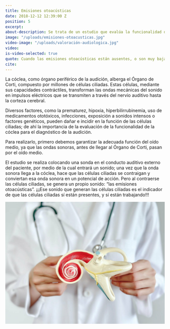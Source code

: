 ```yaml
---
title: Emisiones otoacústicas
date: 2018-12-12 12:39:00 Z
position: 5
excerpt:
about-description: Se trata de un estudio que evalúa la funcionalidad del órgano de Corti, (de ahí el nombre de nuestro centro 😉) ubicado en la cóclea, siendo un procedimiento objetivo, conciso y que proporciona información fundamental para el diagnóstico audiológico.
image: "/uploads/emisiones-otoacusticas.jpg"
video-image: "/uploads/valoración-audiologica.jpg"
video:
is-video-selected: true
quote: Cuando las emisiones otoacústicas están ausentes, o son muy bajas, nosotros podemos asumir que el daño auditivo está dentro de la cóclea, y ése es un daño sensorial e irreversible.
cite:
---
```


La cóclea, como órgano periférico de la audición, alberga el Órgano de Corti, compuesto por millones de células ciliadas. Estas células, mediante sus capacidades contráctiles, transforman las ondas mecánicas del sonido en impulsos eléctricos que se transmiten a través del nervio auditivo hasta la corteza cerebral.

Diversos factores, como la prematurez, hipoxia, hiperbilirrubinemia, uso de medicamentos ototóxicos, infecciones, exposición a sonidos intensos o factores genéticos, pueden dañar e incidir en la función de las células ciliadas; de ahí la importancia de la evaluación de la funcionalidad de la cóclea para el diagnóstico de la audición.

Para realizarlo, primero debemos garantizar la adecuada función del oído medio, ya que las ondas sonoras, antes de llegar al Órgano de Corti, pasan por el oído medio.

El estudio se realiza colocando una sonda en el conducto auditivo externo del paciente, por medio de la cual entrará un sonido; una vez que  la onda sonora llega a la cóclea,  hace que las células ciliadas se contraigan y conviertan esa onda sonora en un potencial de acción. Pero al contraerse las células ciliadas, se genera un propio sonido: “las emisiones otoacústicas”. ¡¡¡Ese sonido que generan las células ciliadas es el indicador de que las células ciliadas sí están presentes, y sí están trabajando!!!  

![coclea.jpg](/uploads/coclea.jpg)
